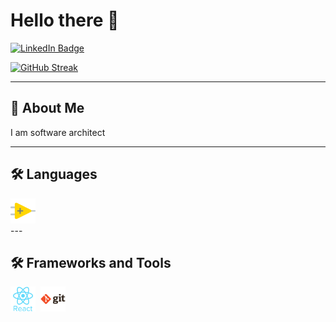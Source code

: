 # Hello there 👋

[![LinkedIn Badge](https://img.shields.io/badge/LinkedIn-blue?style=for-the-badge&logo=linkedin&logoColor=white)](https://www.linkedin.com/in/marcin-kusnierz/)

[![GitHub Streak](http://github-readme-streak-stats.herokuapp.com?user=MarcinKusnierz&theme=tokyonight-duo&date_format=%5BY%20%5DM%20j&mode=weekly&exclude_days=Sun%2CSat&fire=EB5454&excludeDaysLabel=EB5454&hide_longest_streak=true)](https://git.io/streak-stats)

---

## 🔭 About Me

I am software architect

---

## :hammer_and_wrench: Languages

<div>
  <img src="https://github.com/devicons/devicon/blob/master/icons/labview/labview-original.svg" title="LabVIEW" alt="LabVIEW" width="40" height="40"/>&nbsp;
</div>
---

## :hammer_and_wrench: Frameworks and Tools

<div>
  <img src="https://github.com/devicons/devicon/blob/master/icons/react/react-original-wordmark.svg" title="React" alt="React" width="40" height="40"/>&nbsp;
  <img src="https://github.com/devicons/devicon/blob/master/icons/git/git-original-wordmark.svg" title="Git" **alt="Git" width="40" height="40"/>
</div>

<!--
https://www.sitepoint.com/github-profile-readme/https://www.sitepoint.com/github-profile-readme/
**MarcinKusnierz/MarcinKusnierz** is a ✨ _special_ ✨ repository because its `README.md` (this file) appears on your GitHub profile.

Here are some ideas to get you started:

- 🔭 I’m currently working on ...
- 🌱 I’m currently learning ...
- 👯 I’m looking to collaborate on ...
- 🤔 I’m looking for help with ...
- 💬 Ask me about ...
- 📫 How to reach me: ...
- 😄 Pronouns: ...
- ⚡ Fun fact: ...
-->
